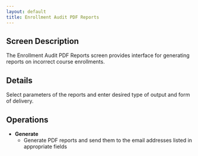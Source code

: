 ```yaml
---
layout: default
title: Enrollment Audit PDF Reports
---
```



## Screen Description

The Enrollment Audit PDF Reports screen provides interface for generating reports on incorrect course enrollments.

## Details

Select parameters of the reports and enter desired type of output and form of delivery.

## Operations

* **Generate**
	* Generate PDF reports and send them to the email addresses listed in appropriate fields
